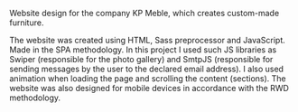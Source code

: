 Website design for the company KP Meble, which creates custom-made furniture.

The website was created using HTML, Sass preprocessor and JavaScript. Made in the SPA methodology.
In this project I used such JS libraries as Swiper (responsible for the photo gallery) and SmtpJS (responsible for sending messages by the user to the declared email address). I also used animation when loading the page and scrolling the content (sections).
The website was also designed for mobile devices in accordance with the RWD methodology.
